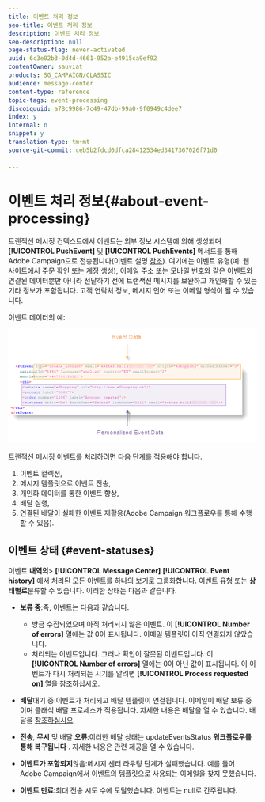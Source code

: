 ```yaml
---
title: 이벤트 처리 정보
seo-title: 이벤트 처리 정보
description: 이벤트 처리 정보
seo-description: null
page-status-flag: never-activated
uuid: 6c3e02b3-0d4d-4661-952a-e4915ca9ef92
contentOwner: sauviat
products: SG_CAMPAIGN/CLASSIC
audience: message-center
content-type: reference
topic-tags: event-processing
discoiquuid: a78c9986-7c49-47db-99a0-9f0949c4dee7
index: y
internal: n
snippet: y
translation-type: tm+mt
source-git-commit: ceb5b2fdcd0dfca28412534ed3417367026f71d0

---
```



# 이벤트 처리 정보{#about-event-processing}

트랜잭션 메시징 컨텍스트에서 이벤트는 외부 정보 시스템에 의해 생성되며 **[!UICONTROL PushEvent]** 및 **[!UICONTROL PushEvents]** 메서드를 통해 Adobe Campaign으로 전송됩니다(이벤트 설명 [참조](../../message-center/using/event-description.md)). 여기에는 이벤트 유형(예: 웹 사이트에서 주문 확인 또는 계정 생성), 이메일 주소 또는 모바일 번호와 같은 이벤트와 연결된 데이터뿐만 아니라 전달하기 전에 트랜잭션 메시지를 보완하고 개인화할 수 있는 기타 정보가 포함됩니다. 고객 연락처 정보, 메시지 언어 또는 이메일 형식이 될 수 있습니다.

이벤트 데이터의 예:

![](assets/messagecenter_events_request_001.png)

트랜잭션 메시징 이벤트를 처리하려면 다음 단계를 적용해야 합니다.

1. 이벤트 컬렉션,
1. 메시지 템플릿으로 이벤트 전송,
1. 개인화 데이터를 통한 이벤트 향상,
1. 배달 실행,
1. 연결된 배달이 실패한 이벤트 재활용(Adobe Campaign 워크플로우를 통해 수행할 수 있음).

## 이벤트 상태 {#event-statuses}

이벤트 **내역의**> **[!UICONTROL Message Center]** **[!UICONTROL Event history]** 에서 처리된 모든 이벤트를 하나의 보기로 그룹화합니다. 이벤트 유형 또는 **상태별로**&#x200B;분류할 수 있습니다. 이러한 상태는 다음과 같습니다.

* **보류 중**:즉, 이벤트는 다음과 같습니다.

   * 방금 수집되었으며 아직 처리되지 않은 이벤트. 이 **[!UICONTROL Number of errors]** 열에는 값 0이 표시됩니다. 이메일 템플릿이 아직 연결되지 않았습니다.
   * 처리되는 이벤트입니다. 그러나 확인이 잘못된 이벤트입니다. 이 **[!UICONTROL Number of errors]** 열에는 0이 아닌 값이 표시됩니다. 이 이벤트가 다시 처리되는 시기를 알려면 **[!UICONTROL Process requested on]** 열을 참조하십시오.

* **배달**&#x200B;대기 중:이벤트가 처리되고 배달 템플릿이 연결됩니다. 이메일이 배달 보류 중이며 클래식 배달 프로세스가 적용됩니다. 자세한 내용은 배달을 열 수 있습니다. 배달을 [참조하십시오](../../delivery/using/about-message-tracking.md).
* **전송**, **무시** 및 배달 **오류**:이러한 배달 상태는 updateEventsStatus **워크플로우를 통해 복구됩니다** . 자세한 내용은 관련 제공을 열 수 있습니다.
* **이벤트가 포함되지**&#x200B;않음:메시지 센터 라우팅 단계가 실패했습니다. 예를 들어 Adobe Campaign에서 이벤트의 템플릿으로 사용되는 이메일을 찾지 못했습니다.
* **이벤트 만료**:최대 전송 시도 수에 도달했습니다. 이벤트는 null로 간주됩니다.
